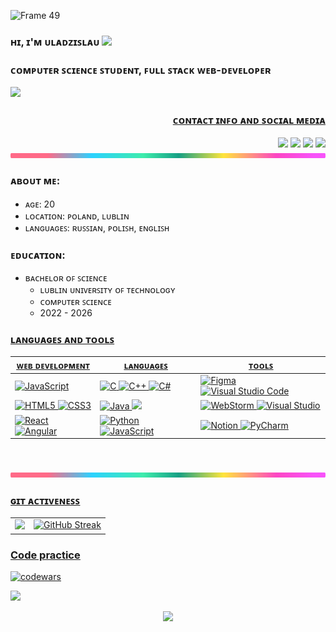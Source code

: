 ![Frame 49](https://github.com/user-attachments/assets/130930c1-8c82-4cc9-af48-cd2934cf8b1e)
### ʜɪ, ɪ'ᴍ ᴜʟᴀᴅᴢɪꜱʟᴀᴜ <img src="https://github.com/blackcater/blackcater/raw/main/images/Hi.gif" height="32"/>
### ​ᴄᴏᴍᴘᴜᴛᴇʀ ꜱᴄɪᴇɴᴄᴇ ꜱᴛᴜᴅᴇɴᴛ, ꜰᴜʟʟ ꜱᴛᴀᴄᴋ ᴡᴇʙ-ᴅᴇᴠᴇʟᴏᴘᴇʀ 

![](https://komarev.com/ghpvc/?username=Vodichka500&color=blueviolet)

<div align=right>
  <h3><u>ᴄᴏɴᴛᴀᴄᴛ ɪɴꜰᴏ ᴀɴᴅ ꜱᴏᴄɪᴀʟ ᴍᴇᴅɪᴀ</u></h3>
  <a href="https://www.linkedin.com/in/uladzislau-kamisarau"><img src="https://img.shields.io/badge/linkedin-%230077B5.svg?style=for-the-badge&logo=linkedin&logoColor=white"></a>
  <a href="https://www.instagram.com/vlad_vodichka"><img src="https://img.shields.io/badge/Instagram-%23E4405F.svg?style=for-the-badge&logo=Instagram&logoColor=white"></a> 
  <a href="mailto:u.kamisarau@gmail.com"/><img src="https://img.shields.io/badge/Gmail-D14836?style=for-the-badge&logo=gmail&logoColor=white"></a> 
  <a href="https://www.discord.com/Vodichka500/"><img src="https://img.shields.io/badge/Discord-%235865F2.svg?style=for-the-badge&logo=discord&logoColor=white"></a>
</div>

<img src="https://github.com/ArshErgon/ArshErgon/blob/main/assets/header/lineBar.png" width="100%" height="8px"/>

### ᴀʙᴏᴜᴛ ᴍᴇ:
* ᴀɢᴇ: 20
* ʟᴏᴄᴀᴛɪᴏɴ: ᴘᴏʟᴀɴᴅ, ʟᴜʙʟɪɴ
* ʟᴀɴɢᴜᴀɢᴇꜱ: ʀᴜꜱꜱɪᴀɴ, ᴘᴏʟɪꜱʜ, ᴇɴɢʟɪꜱʜ
    
### ᴇᴅᴜᴄᴀᴛɪᴏɴ:
* ʙᴀᴄʜᴇʟᴏʀ ᴏꜰ ꜱᴄɪᴇɴᴄᴇ
  * ʟᴜʙʟɪɴ ᴜɴɪᴠᴇʀꜱɪᴛʏ ᴏꜰ ᴛᴇᴄʜɴᴏʟᴏɢʏ
  * ᴄᴏᴍᴘᴜᴛᴇʀ ꜱᴄɪᴇɴᴄᴇ 
  * 2022 - 2026


### <u>ʟᴀɴɢᴜᴀɢᴇꜱ ᴀɴᴅ ᴛᴏᴏʟꜱ<u>
<!-- MARKDOWN ICONS FOR ALL-->
<!-- https://github.com/Ileriayo/markdown-badges?tab=readme-ov-file -->
|ᴡᴇʙ ᴅᴇᴠᴇʟᴏᴘᴍᴇɴᴛ|ʟᴀɴɢᴜᴀɢᴇꜱ​|ᴛᴏᴏʟꜱ|
|---------------|--------|-----|
|![JavaScript](https://img.shields.io/badge/javascript-%23323330.svg?style=for-the-badge&logo=javascript&logoColor=%23F7DF1E)| ![C](https://img.shields.io/badge/c-%2300599C.svg?style=for-the-badge&logo=c&logoColor=white) ![C++](https://img.shields.io/badge/c++-%2300599C.svg?style=for-the-badge&logo=c%2B%2B&logoColor=white) ![C#](https://img.shields.io/badge/c%23-%23239120.svg?style=for-the-badge&logo=csharp&logoColor=white)| ![Figma](https://img.shields.io/badge/figma-%23F24E1E.svg?style=for-the-badge&logo=figma&logoColor=white) ![Visual Studio Code](https://img.shields.io/badge/Visual%20Studio%20Code-0078d7.svg?style=for-the-badge&logo=visual-studio-code&logoColor=white)
|![HTML5](https://img.shields.io/badge/html5-%23E34F26.svg?style=for-the-badge&logo=html5&logoColor=white) ![CSS3](https://img.shields.io/badge/css3-%231572B6.svg?style=for-the-badge&logo=css3&logoColor=white)| ![Java](https://img.shields.io/badge/java-%23ED8B00.svg?style=for-the-badge&logo=openjdk&logoColor=white)  <img src="https://github.com/user-attachments/assets/72fa6292-cb52-40b8-bf35-ffd97511ae7e" height =35>|![WebStorm](https://img.shields.io/badge/webstorm-143?style=for-the-badge&logo=webstorm&logoColor=white&color=black) ![Visual Studio](https://img.shields.io/badge/Visual%20Studio-5C2D91.svg?style=for-the-badge&logo=visual-studio&logoColor=white)
|![React](https://img.shields.io/badge/react-%2320232a.svg?style=for-the-badge&logo=react&logoColor=%2361DAFB) ![Angular](https://img.shields.io/badge/angular-%23DD0031.svg?style=for-the-badge&logo=angular&logoColor=white)|![Python](https://img.shields.io/badge/python-3670A0?style=for-the-badge&logo=python&logoColor=ffdd54) ![JavaScript](https://img.shields.io/badge/javascript-%23323330.svg?style=for-the-badge&logo=javascript&logoColor=%23F7DF1E) | ![Notion](https://img.shields.io/badge/Notion-%23000000.svg?style=for-the-badge&logo=notion&logoColor=white) ![PyCharm](https://img.shields.io/badge/pycharm-143?style=for-the-badge&logo=pycharm&logoColor=black&color=black&labelColor=green) 

<br><br>
<img src="https://github.com/ArshErgon/ArshErgon/blob/main/assets/header/lineBar.png" width="100%" height="8px"/>

### ɢɪᴛ ᴀᴄᴛɪᴠᴇɴᴇꜱꜱ

<table cellpadding="0">
  <tr style="padding: 0">
    <!-- GitHub Stats Card -->  
    <td valign="top"><img height="200" src="https://github-readme-stats.vercel.app/api/top-langs/?username=Vodichka500&layout=compact&theme=radical&custom_title=Languages"/></td>
    <!-- GitHub Top Language Card -->
    <td valign="top"><a href="https://git.io/streak-stats"><img src="https://github-readme-streak-stats.herokuapp.com?user=Vodichka500&theme=radical&show_icons=true" alt="GitHub Streak" /></a></td>

  </tr>
</table>

### Code practice
[![codewars](https://www.codewars.com/users/Vodichka500/badges/large)](https://www.codewars.com/users/Vodichka500)   

<div>
  <img height="160" src="https://leetcard.jacoblin.cool/Vodichka500"/>
</div>


<p align="center">
  <img src="https://capsule-render.vercel.app/api?type=waving&color=gradient&height=150&width=100%&section=footer"/>
</p>

